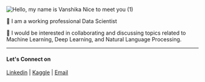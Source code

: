 ![Hello, my name is Vanshika  Nice to meet you  (1)](https://user-images.githubusercontent.com/67424390/210377046-bfbc9207-dd94-4160-ab7a-34d11baba998.png)

📍  I am a working professional Data Scientist 

💭 I would be interested in collaborating and discussing topics related to Machine Learning, Deep Learning, and Natural Language Processing.    

---

#### Let's Connect on
[Linkedin](https://www.linkedin.com/in/vanshikagupta-/)  |  [Kaggle](https://www.kaggle.com/vanshikagupta1136)  |  [Email](mailto:vanshika.arvind.gupta@gmail.com)


<!--
**vg11072001/vg11072001** is a ✨ _special_ ✨ repository because its `README.md` (this file) appears on your GitHub profile.

Here are some ideas to get you started:
- 🔭 I’m currently working on ...
- 🌱 I’m currently learning ...
- 👯 I’m looking to collaborate on ...
- 🤔 I’m looking for help with ...
- 💬 Ask me about ...
- 📫 How to reach me: ...
- 😄 Pronouns: ...
- ⚡ Fun fact: ...

-->

